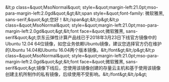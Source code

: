 &amp;lt;p class=&amp;quot;MsoNormal&amp;quot; style=&amp;quot;margin-left:21.0pt;mso-para-margin-left:2.0gd&amp;quot;&amp;gt;&amp;lt;span style=&amp;quot;font-family: 微软雅黑, sans-serif;&amp;quot;&amp;gt;您好！&amp;lt;/span&amp;gt;&amp;lt;/p&amp;gt;&amp;lt;p class=&amp;quot;MsoNormal&amp;quot; style=&amp;quot;margin-left:21.0pt;mso-para-margin-left:2.0gd&amp;quot;&amp;gt;&amp;lt;font face=&amp;quot;微软雅黑, sans-serif&amp;quot;&amp;gt;京东云弹性计算产品线已于2018年3月23日下线官方镜像中的Ubuntu 12.04 64位镜像，如您业务依赖Ubuntu镜像，建议您选择官方仍在维护的Ubuntu 14.04和Ubuntu 16.04两个版本镜像。&amp;lt;/font&amp;gt;&amp;lt;/p&amp;gt;&amp;lt;p class=&amp;quot;MsoNormal&amp;quot; style=&amp;quot;margin-left:21.0pt;mso-para-margin-left:2.0gd&amp;quot;&amp;gt;&amp;lt;font face=&amp;quot;微软雅黑, sans-serif&amp;quot;&amp;gt;镜像下线后，您使用该镜像创建的存量云主机和基于使用该镜像创建主机所制作的私有镜像，后续使用不受影响。&amp;lt;/font&amp;gt;&amp;lt;/p&amp;gt;